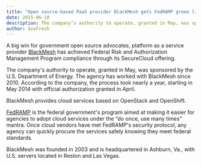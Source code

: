 ```yaml
---
title: "Open source-based PaaS provider BlackMesh gets FedRAMP green light"
date: 2015-06-10
description: The company’s authority to operate, granted in May, was sponsored by the U.S. Department of Energy.
author: GovFresh
---
```


A big win for government open source advocates, platform as a service provider <a href="http://www.blackmesh.com/">BlackMesh</a> has achieved Federal Risk and Authorization Management Program compliance through its SecureCloud offering.

The company's authority to operate, granted in May, was sponsored by the U.S. Department of Energy. The agency has worked with BlackMesh since 2010. According to the company, the process took nearly a year, starting in May 2014 with official authorization granted in April.

BlackMesh provides cloud services based on OpenStack and OpenShift.

<a href="https://www.fedramp.gov/about-us/about/">FedRAMP</a> is the federal government's program aimed at making it easier for agencies to adopt cloud services under the “do once, use many times” mantra. Once cloud vendors have met FedRAMP's security protocol, any agency can quickly procure the services safely knowing they meet federal standards.

BlackMesh was founded in 2003 and is headquartered in Ashburn, Va., with U.S. servers located in Reston and Las Vegas.
